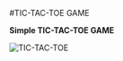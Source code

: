 #TIC-TAC-TOE GAME

**Simple TIC-TAC-TOE GAME** 


![TIC-TAC-TOE](https://github.com/user-attachments/assets/922403a8-d512-4c4b-80cd-f6c9a523419b)

